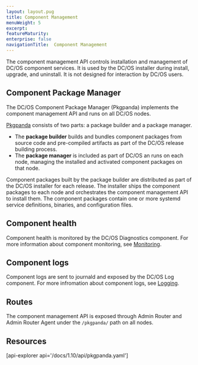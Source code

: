 ```yaml
---
layout: layout.pug
title: Component Management
menuWeight: 5
excerpt:
featureMaturity:
enterprise: false
navigationTitle:  Component Management
---
```


The component management API controls installation and management of DC/OS component services. It is used by the DC/OS installer during install, upgrade, and uninstall. It is not designed for interaction by DC/OS users.

## Component Package Manager

The DC/OS Component Package Manager (Pkgpanda) implements the component management API and runs on all DC/OS nodes.

[Pkgpanda](https://github.com/dcos/dcos/tree/master/pkgpanda) consists of two parts: a package builder and a package manager.

- The **package builder** builds and bundles component packages from source code and pre-compiled artifacts as part of the DC/OS release building process.
- The **package manager** is included as part of DC/OS an runs on each node, managing the installed and activated component packages on that node.

Component packages built by the package builder are distributed as part of the DC/OS installer for each release. The installer ships the component packages to each node and orchestrates the component management API to install them. The component packages contain one or more systemd service definitions, binaries, and configuration files.


## Component health

Component health is monitored by the DC/OS Diagnostics component. For more information about component monitoring, see [Monitoring](/docs/1.10/monitoring/).


## Component logs

Component logs are sent to journald and exposed by the DC/OS Log component. For more infromation about component logs, see [Logging](/docs/1.10/monitoring/logging/).


## Routes

The component management API is exposed through Admin Router and Admin Router Agent under the `/pkgpanda/` path on all nodes.


## Resources

[api-explorer api='/docs/1.10/api/pkgpanda.yaml']
